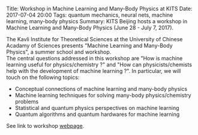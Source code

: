 Title: Workshop in Machine Learning and Many-Body Physics at KITS
Date: 2017-07-04 20:00
Tags: quantum mechanics, neural nets, machine learning, many-body physics
Summary: KITS Beijing hosts a workshop in Machine Learning and Many-Body Physics (June 28 - July 7, 2017).

The Kavli Institute for Theoretical Sciences at the University of Chinese Acadamy of Sciences presents "Machine Learning and Many-Body Physics", a summer school and workshop.  
The central questions addressed in this workshop are "How is machine learning useful for physics/chemistry ?" and "How can physicists/chemists help with the development of machine learning ?".  In particular, we will touch on the following topics: 
<ul>
<li>Conceptual connections of machine learning and many-body physics</li>
<li>Machine learning techniques for solving many-body physics/chemistry problems</li>
<li>Statistical and quantum physics perspectives on machine learning</li>
<li>Quantum algorithms and quantum hardwares for machine learning</li>
</ul>

See link to workshop <a href="http://kits.ucas.ac.cn/index.php/events/workshop/52-machine-learning-and-many-body-physics-jun-28th-jul-7th-2017">webpage</a>.


